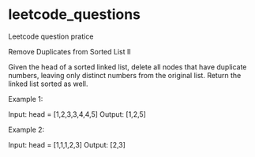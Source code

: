 # leetcode_questions
Leetcode question pratice 

Remove Duplicates from Sorted List II

Given the head of a sorted linked list, delete all nodes that have duplicate numbers, leaving only distinct numbers from the original list. Return the linked list sorted as well.
 

Example 1:


Input: head = [1,2,3,3,4,4,5]
Output: [1,2,5]

Example 2:


Input: head = [1,1,1,2,3]
Output: [2,3]